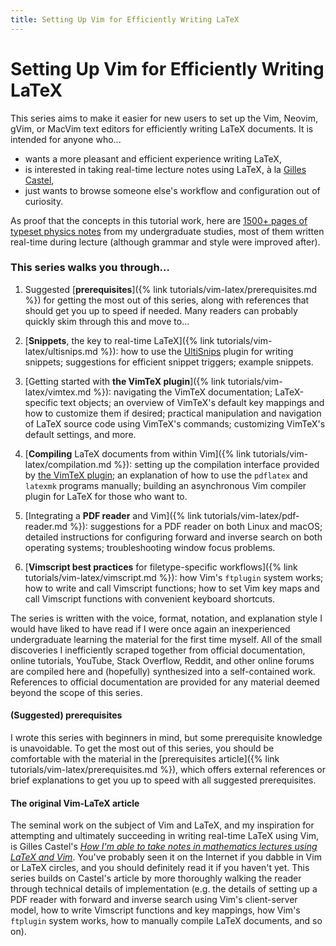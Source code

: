 ```yaml
---
title: Setting Up Vim for Efficiently Writing LaTeX
---
```

# Setting Up Vim for Efficiently Writing LaTeX

This series aims to make it easier for new users to set up the Vim, Neovim, gVim, or MacVim text editors for efficiently writing LaTeX documents.
It is intended for anyone who...

<!-- - is interested in switching from a different LaTeX editor to Vim, and is unsure how to proceed, -->
- wants a more pleasant and efficient experience writing LaTeX,
- is interested in taking real-time lecture notes using LaTeX, à la [Gilles Castel](https://castel.dev/),
- just wants to browse someone else's workflow and configuration out of curiosity.

As proof that the concepts in this tutorial work, here are [1500+ pages of typeset physics notes](https://ejmastnak.github.io/fmf.html) from my undergraduate studies, most of them written real-time during lecture (although grammar and style were improved after).

### This series walks you through...
1. Suggested [**prerequisites**]({% link tutorials/vim-latex/prerequisites.md %}) for getting the most out of this series, along with references that should get you up to speed if needed.
   Many readers can probably quickly skim through this and move to...

1. [**Snippets**, the key to real-time LaTeX]({% link tutorials/vim-latex/ultisnips.md %}): how to use the [UltiSnips](https://github.com/SirVer/ultisnips) plugin for writing snippets; suggestions for efficient snippet triggers; example snippets.

1. [Getting started with **the VimTeX plugin**]({% link tutorials/vim-latex/vimtex.md %}): navigating the VimTeX documentation; LaTeX-specific text objects; an overview of VimTeX's default key mappings and how to customize them if desired; practical manipulation and navigation of LaTeX source code using VimTeX's commands; customizing VimTeX's default settings, and more.

1. [**Compiling** LaTeX documents from within Vim]({% link tutorials/vim-latex/compilation.md %}): setting up the compilation interface provided by [the VimTeX plugin](https://github.com/lervag/vimtex); an explanation of how to use the `pdflatex` and `latexmk` programs manually; building an asynchronous Vim compiler plugin for LaTeX for those who want to.

1. [Integrating a **PDF reader** and Vim]({% link tutorials/vim-latex/pdf-reader.md %}): suggestions for a PDF reader on both Linux and macOS; detailed instructions for configuring forward and inverse search on both operating systems; troubleshooting window focus problems.

1. [**Vimscript best practices** for filetype-specific workflows]({% link tutorials/vim-latex/vimscript.md %}): how Vim's `ftplugin` system works; how to write and call Vimscript functions; how to set Vim key maps and call Vimscript functions with convenient keyboard shortcuts.

The series is written with the voice, format, notation, and explanation style I would have liked to have read if I were once again an inexperienced undergraduate learning the material for the first time myself.
All of the small discoveries I inefficiently scraped together from official documentation, online tutorials, YouTube, Stack Overflow, Reddit, and other online forums are compiled here and (hopefully) synthesized into a self-contained work.
References to official documentation are provided for any material deemed beyond the scope of this series.

#### (Suggested) prerequisites
I wrote this series with beginners in mind, but some prerequisite knowledge is unavoidable.
To get the most out of this series, you should be comfortable with the material in the [prerequisites article]({% link tutorials/vim-latex/prerequisites.md %}), which offers external references or brief explanations to get you up to speed with all suggested prerequisites.

#### The original Vim-LaTeX article
The seminal work on the subject of Vim and LaTeX, and my inspiration for attempting and ultimately succeeding in writing real-time LaTeX using Vim, is Gilles Castel's [*How I'm able to take notes in mathematics lectures using LaTeX and Vim*](https://castel.dev/post/lecture-notes-1/).
You've probably seen it on the Internet if you dabble in Vim or LaTeX circles, and you should definitely read it if you haven't yet.
This series builds on Castel's article by more thoroughly walking the reader through technical details of implementation (e.g. the details of setting up a PDF reader with forward and inverse search using Vim's client-server model, how to write Vimscript functions and key mappings, how Vim's `ftplugin` system works, how to manually compile LaTeX documents, and so on).
